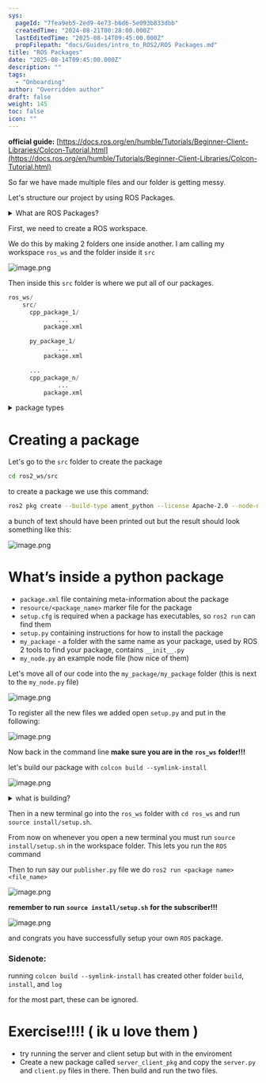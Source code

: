 ```yaml
---
sys:
  pageId: "7fea9eb5-2ed9-4e73-b6d6-5e093b833dbb"
  createdTime: "2024-08-21T00:28:00.000Z"
  lastEditedTime: "2025-08-14T09:45:00.000Z"
  propFilepath: "docs/Guides/intro_to_ROS2/ROS Packages.md"
title: "ROS Packages"
date: "2025-08-14T09:45:00.000Z"
description: ""
tags:
  - "Onboarding"
author: "Overridden author"
draft: false
weight: 145
toc: false
icon: ""
---
```


**official guide:** [https://docs.ros.org/en/humble/Tutorials/Beginner-Client-Libraries/Colcon-Tutorial.html](https://docs.ros.org/en/humble/Tutorials/Beginner-Client-Libraries/Colcon-Tutorial.html)

So far we have made multiple files and our folder is getting messy.

Let's structure our project by using ROS Packages.

<details>
      <summary>What are ROS Packages?</summary>
      ROS Packages are, as the name implies, packages of code that are highly sharable between ROS developers.
  </details>

First, we need to create a ROS workspace.

We do this by making 2 folders one inside another. I am calling my workspace `ros_ws` and the folder inside it `src`

![image.png](https://prod-files-secure.s3.us-west-2.amazonaws.com/d518164a-d88e-44d1-a4ee-3adb3bd8bce0/70706947-fd18-4537-a67b-e12946812d31/image.png?X-Amz-Algorithm=AWS4-HMAC-SHA256&X-Amz-Content-Sha256=UNSIGNED-PAYLOAD&X-Amz-Credential=ASIAZI2LB466UQ6FQWMF%2F20250814%2Fus-west-2%2Fs3%2Faws4_request&X-Amz-Date=20250814T201057Z&X-Amz-Expires=3600&X-Amz-Security-Token=IQoJb3JpZ2luX2VjEAMaCXVzLXdlc3QtMiJHMEUCIQDuGFWPY1PTrcpeqzCpiE8vnw1EktvSl%2FybKLz4ONtt5wIgQJEv1%2FXcrEM9zthN%2BXqYa1zRE%2FjAjWbGQkuO%2BsCXFNIq%2FwMITBAAGgw2Mzc0MjMxODM4MDUiDJ7dOXNsjTzZ7LPGtSrcAyk0D7Mw7gcwFnF4WFfm9BmYPNSBFR6Q72pcHrNUABZ1z%2Fmi2kYFfZ4a6M7SEI1rSneU7QaKJ34AaP9OOvVTaaBTynsOvgwYtODppgzcLKXVK9FsV5HwoLTPHGBMud%2FnGfyF7O8NkOJtYMLm75CB8VQ33AGsb91LhS4687nipifY1SxseWgo1WaynvN8l9Ez5f3DiYYY%2FdML%2FIhWOokf%2BYm9q7hrv78Ydw6Gg7WEGdUQ46LAx%2F7HA0udDKF5FVAiehMc4LG%2BifWyuu6xFqkgurYyiWI4PwJqEzDuXw4NaDBqdqTbmizBuJlm7UQpn3U8dKmJ1MUFloQ%2BappVQH0rs7RjagRg8i4y341FCYk%2Bhvqwz9DprvzjIrTLb9g%2B7UG5apgDspJ55ZuBaNgcmOFzZqkw4HssGjBU72HOWNeNel0WyHeR45Iv8GXJddFXrvaAQahob2SnRNNhw02pfPzzeNUDNXse3ZBVxLt7U%2BrK0Ux%2BwsC7LvVCIjwX8Wrwo3ym1rl58vVuFSspFvVrpNgi5f3bnw7OhmkEKPGTCfK%2FCcF6DgQYnrJMzlpWfZbo3CV2pURt9wmTmySwiU6wYJcg3ZvEjd3apKMi8qcHn02cLwk%2BLOLwQfQOw47lhnLtMLvo%2BMQGOqUBVNMKT9%2FOtKqqHkl%2FWkyW16h2bfQVtV5J9DcAANr%2FILKzr44bUAE798CzCtoJYyRRaFNC6RcM47ikIEQp6245PFH6q2t%2BToAe4h%2FFbnSqvdaNkRjTHsFxs43JXVYU1Rny9HlRjC2NzLQ2NaGh9EjSO2WsxK6ljhWKB6YWPj2KBczVPXQtJXuibmYp%2FBAVR6VpTDHwhFWVDf8kEww6kuOjAlbyKp1m&X-Amz-Signature=c4455fad3aef924e83f5c880c4bb6f6dca9fe60b8776bc5002f46f3772a9b6d5&X-Amz-SignedHeaders=host&x-amz-checksum-mode=ENABLED&x-id=GetObject)

Then inside this `src` folder is where we put all of our packages.

```python
ros_ws/
    src/
      cpp_package_1/
		      ...
          package.xml

      py_package_1/
		      ...
          package.xml

      ...
      cpp_package_n/
		      ...
          package.xml

```

<details>
      <summary>package types</summary>
      packages can be either `C++` or python.
  </details>

# Creating a package

Let's go to the `src` folder to create the package

```bash
cd ros2_ws/src
```

to create a package we use this command:

```bash
ros2 pkg create --build-type ament_python --license Apache-2.0 --node-name my_node my_package
```

a bunch of text should have been printed out but the result should look something like this:

![image.png](https://prod-files-secure.s3.us-west-2.amazonaws.com/d518164a-d88e-44d1-a4ee-3adb3bd8bce0/e6cf1e3f-8512-4a3e-b131-079f800bf3e8/image.png?X-Amz-Algorithm=AWS4-HMAC-SHA256&X-Amz-Content-Sha256=UNSIGNED-PAYLOAD&X-Amz-Credential=ASIAZI2LB466UQ6FQWMF%2F20250814%2Fus-west-2%2Fs3%2Faws4_request&X-Amz-Date=20250814T201057Z&X-Amz-Expires=3600&X-Amz-Security-Token=IQoJb3JpZ2luX2VjEAMaCXVzLXdlc3QtMiJHMEUCIQDuGFWPY1PTrcpeqzCpiE8vnw1EktvSl%2FybKLz4ONtt5wIgQJEv1%2FXcrEM9zthN%2BXqYa1zRE%2FjAjWbGQkuO%2BsCXFNIq%2FwMITBAAGgw2Mzc0MjMxODM4MDUiDJ7dOXNsjTzZ7LPGtSrcAyk0D7Mw7gcwFnF4WFfm9BmYPNSBFR6Q72pcHrNUABZ1z%2Fmi2kYFfZ4a6M7SEI1rSneU7QaKJ34AaP9OOvVTaaBTynsOvgwYtODppgzcLKXVK9FsV5HwoLTPHGBMud%2FnGfyF7O8NkOJtYMLm75CB8VQ33AGsb91LhS4687nipifY1SxseWgo1WaynvN8l9Ez5f3DiYYY%2FdML%2FIhWOokf%2BYm9q7hrv78Ydw6Gg7WEGdUQ46LAx%2F7HA0udDKF5FVAiehMc4LG%2BifWyuu6xFqkgurYyiWI4PwJqEzDuXw4NaDBqdqTbmizBuJlm7UQpn3U8dKmJ1MUFloQ%2BappVQH0rs7RjagRg8i4y341FCYk%2Bhvqwz9DprvzjIrTLb9g%2B7UG5apgDspJ55ZuBaNgcmOFzZqkw4HssGjBU72HOWNeNel0WyHeR45Iv8GXJddFXrvaAQahob2SnRNNhw02pfPzzeNUDNXse3ZBVxLt7U%2BrK0Ux%2BwsC7LvVCIjwX8Wrwo3ym1rl58vVuFSspFvVrpNgi5f3bnw7OhmkEKPGTCfK%2FCcF6DgQYnrJMzlpWfZbo3CV2pURt9wmTmySwiU6wYJcg3ZvEjd3apKMi8qcHn02cLwk%2BLOLwQfQOw47lhnLtMLvo%2BMQGOqUBVNMKT9%2FOtKqqHkl%2FWkyW16h2bfQVtV5J9DcAANr%2FILKzr44bUAE798CzCtoJYyRRaFNC6RcM47ikIEQp6245PFH6q2t%2BToAe4h%2FFbnSqvdaNkRjTHsFxs43JXVYU1Rny9HlRjC2NzLQ2NaGh9EjSO2WsxK6ljhWKB6YWPj2KBczVPXQtJXuibmYp%2FBAVR6VpTDHwhFWVDf8kEww6kuOjAlbyKp1m&X-Amz-Signature=e11a05d94b931aa46c0190c75a4a37087dc271880908cf70a9cdd84c3826d944&X-Amz-SignedHeaders=host&x-amz-checksum-mode=ENABLED&x-id=GetObject)

# What’s inside a python package

- `package.xml` file containing meta-information about the package
- `resource/<package_name>` marker file for the package
- `setup.cfg` is required when a package has executables, so `ros2 run` can find them
- `setup.py` containing instructions for how to install the package
- `my_package` - a folder with the same name as your package, used by ROS 2 tools to find your package, contains `__init__.py`
- `my_node.py` an example node file (how nice of them)

Let's move all of our code into the `my_package/my_package` folder (this is next to the `my_node.py` file)

![image.png](https://prod-files-secure.s3.us-west-2.amazonaws.com/d518164a-d88e-44d1-a4ee-3adb3bd8bce0/9ce58f11-0da9-4d3e-b86d-506a9685d378/image.png?X-Amz-Algorithm=AWS4-HMAC-SHA256&X-Amz-Content-Sha256=UNSIGNED-PAYLOAD&X-Amz-Credential=ASIAZI2LB466UQ6FQWMF%2F20250814%2Fus-west-2%2Fs3%2Faws4_request&X-Amz-Date=20250814T201057Z&X-Amz-Expires=3600&X-Amz-Security-Token=IQoJb3JpZ2luX2VjEAMaCXVzLXdlc3QtMiJHMEUCIQDuGFWPY1PTrcpeqzCpiE8vnw1EktvSl%2FybKLz4ONtt5wIgQJEv1%2FXcrEM9zthN%2BXqYa1zRE%2FjAjWbGQkuO%2BsCXFNIq%2FwMITBAAGgw2Mzc0MjMxODM4MDUiDJ7dOXNsjTzZ7LPGtSrcAyk0D7Mw7gcwFnF4WFfm9BmYPNSBFR6Q72pcHrNUABZ1z%2Fmi2kYFfZ4a6M7SEI1rSneU7QaKJ34AaP9OOvVTaaBTynsOvgwYtODppgzcLKXVK9FsV5HwoLTPHGBMud%2FnGfyF7O8NkOJtYMLm75CB8VQ33AGsb91LhS4687nipifY1SxseWgo1WaynvN8l9Ez5f3DiYYY%2FdML%2FIhWOokf%2BYm9q7hrv78Ydw6Gg7WEGdUQ46LAx%2F7HA0udDKF5FVAiehMc4LG%2BifWyuu6xFqkgurYyiWI4PwJqEzDuXw4NaDBqdqTbmizBuJlm7UQpn3U8dKmJ1MUFloQ%2BappVQH0rs7RjagRg8i4y341FCYk%2Bhvqwz9DprvzjIrTLb9g%2B7UG5apgDspJ55ZuBaNgcmOFzZqkw4HssGjBU72HOWNeNel0WyHeR45Iv8GXJddFXrvaAQahob2SnRNNhw02pfPzzeNUDNXse3ZBVxLt7U%2BrK0Ux%2BwsC7LvVCIjwX8Wrwo3ym1rl58vVuFSspFvVrpNgi5f3bnw7OhmkEKPGTCfK%2FCcF6DgQYnrJMzlpWfZbo3CV2pURt9wmTmySwiU6wYJcg3ZvEjd3apKMi8qcHn02cLwk%2BLOLwQfQOw47lhnLtMLvo%2BMQGOqUBVNMKT9%2FOtKqqHkl%2FWkyW16h2bfQVtV5J9DcAANr%2FILKzr44bUAE798CzCtoJYyRRaFNC6RcM47ikIEQp6245PFH6q2t%2BToAe4h%2FFbnSqvdaNkRjTHsFxs43JXVYU1Rny9HlRjC2NzLQ2NaGh9EjSO2WsxK6ljhWKB6YWPj2KBczVPXQtJXuibmYp%2FBAVR6VpTDHwhFWVDf8kEww6kuOjAlbyKp1m&X-Amz-Signature=91a499df2f9af740339567aad31ee63d5cf2da8771176459d037ee4763c98185&X-Amz-SignedHeaders=host&x-amz-checksum-mode=ENABLED&x-id=GetObject)

To register all the new files we added open `setup.py` and put in the following:

![image.png](https://prod-files-secure.s3.us-west-2.amazonaws.com/d518164a-d88e-44d1-a4ee-3adb3bd8bce0/1cd7c262-4cae-4496-9d75-c178537d24a2/image.png?X-Amz-Algorithm=AWS4-HMAC-SHA256&X-Amz-Content-Sha256=UNSIGNED-PAYLOAD&X-Amz-Credential=ASIAZI2LB466UQ6FQWMF%2F20250814%2Fus-west-2%2Fs3%2Faws4_request&X-Amz-Date=20250814T201057Z&X-Amz-Expires=3600&X-Amz-Security-Token=IQoJb3JpZ2luX2VjEAMaCXVzLXdlc3QtMiJHMEUCIQDuGFWPY1PTrcpeqzCpiE8vnw1EktvSl%2FybKLz4ONtt5wIgQJEv1%2FXcrEM9zthN%2BXqYa1zRE%2FjAjWbGQkuO%2BsCXFNIq%2FwMITBAAGgw2Mzc0MjMxODM4MDUiDJ7dOXNsjTzZ7LPGtSrcAyk0D7Mw7gcwFnF4WFfm9BmYPNSBFR6Q72pcHrNUABZ1z%2Fmi2kYFfZ4a6M7SEI1rSneU7QaKJ34AaP9OOvVTaaBTynsOvgwYtODppgzcLKXVK9FsV5HwoLTPHGBMud%2FnGfyF7O8NkOJtYMLm75CB8VQ33AGsb91LhS4687nipifY1SxseWgo1WaynvN8l9Ez5f3DiYYY%2FdML%2FIhWOokf%2BYm9q7hrv78Ydw6Gg7WEGdUQ46LAx%2F7HA0udDKF5FVAiehMc4LG%2BifWyuu6xFqkgurYyiWI4PwJqEzDuXw4NaDBqdqTbmizBuJlm7UQpn3U8dKmJ1MUFloQ%2BappVQH0rs7RjagRg8i4y341FCYk%2Bhvqwz9DprvzjIrTLb9g%2B7UG5apgDspJ55ZuBaNgcmOFzZqkw4HssGjBU72HOWNeNel0WyHeR45Iv8GXJddFXrvaAQahob2SnRNNhw02pfPzzeNUDNXse3ZBVxLt7U%2BrK0Ux%2BwsC7LvVCIjwX8Wrwo3ym1rl58vVuFSspFvVrpNgi5f3bnw7OhmkEKPGTCfK%2FCcF6DgQYnrJMzlpWfZbo3CV2pURt9wmTmySwiU6wYJcg3ZvEjd3apKMi8qcHn02cLwk%2BLOLwQfQOw47lhnLtMLvo%2BMQGOqUBVNMKT9%2FOtKqqHkl%2FWkyW16h2bfQVtV5J9DcAANr%2FILKzr44bUAE798CzCtoJYyRRaFNC6RcM47ikIEQp6245PFH6q2t%2BToAe4h%2FFbnSqvdaNkRjTHsFxs43JXVYU1Rny9HlRjC2NzLQ2NaGh9EjSO2WsxK6ljhWKB6YWPj2KBczVPXQtJXuibmYp%2FBAVR6VpTDHwhFWVDf8kEww6kuOjAlbyKp1m&X-Amz-Signature=b857f5ee2d206c8e9175d8b8f953ba65cf0cfa1ab7532f115904ff54d1dce3d1&X-Amz-SignedHeaders=host&x-amz-checksum-mode=ENABLED&x-id=GetObject)

Now back in the command line **make sure you are in the** **`ros_ws`** **folder!!!**

let's build our package with `colcon build --symlink-install`

![image.png](https://prod-files-secure.s3.us-west-2.amazonaws.com/d518164a-d88e-44d1-a4ee-3adb3bd8bce0/2f2a0d27-b173-48fd-b189-5f5c0ce65619/image.png?X-Amz-Algorithm=AWS4-HMAC-SHA256&X-Amz-Content-Sha256=UNSIGNED-PAYLOAD&X-Amz-Credential=ASIAZI2LB466UQ6FQWMF%2F20250814%2Fus-west-2%2Fs3%2Faws4_request&X-Amz-Date=20250814T201057Z&X-Amz-Expires=3600&X-Amz-Security-Token=IQoJb3JpZ2luX2VjEAMaCXVzLXdlc3QtMiJHMEUCIQDuGFWPY1PTrcpeqzCpiE8vnw1EktvSl%2FybKLz4ONtt5wIgQJEv1%2FXcrEM9zthN%2BXqYa1zRE%2FjAjWbGQkuO%2BsCXFNIq%2FwMITBAAGgw2Mzc0MjMxODM4MDUiDJ7dOXNsjTzZ7LPGtSrcAyk0D7Mw7gcwFnF4WFfm9BmYPNSBFR6Q72pcHrNUABZ1z%2Fmi2kYFfZ4a6M7SEI1rSneU7QaKJ34AaP9OOvVTaaBTynsOvgwYtODppgzcLKXVK9FsV5HwoLTPHGBMud%2FnGfyF7O8NkOJtYMLm75CB8VQ33AGsb91LhS4687nipifY1SxseWgo1WaynvN8l9Ez5f3DiYYY%2FdML%2FIhWOokf%2BYm9q7hrv78Ydw6Gg7WEGdUQ46LAx%2F7HA0udDKF5FVAiehMc4LG%2BifWyuu6xFqkgurYyiWI4PwJqEzDuXw4NaDBqdqTbmizBuJlm7UQpn3U8dKmJ1MUFloQ%2BappVQH0rs7RjagRg8i4y341FCYk%2Bhvqwz9DprvzjIrTLb9g%2B7UG5apgDspJ55ZuBaNgcmOFzZqkw4HssGjBU72HOWNeNel0WyHeR45Iv8GXJddFXrvaAQahob2SnRNNhw02pfPzzeNUDNXse3ZBVxLt7U%2BrK0Ux%2BwsC7LvVCIjwX8Wrwo3ym1rl58vVuFSspFvVrpNgi5f3bnw7OhmkEKPGTCfK%2FCcF6DgQYnrJMzlpWfZbo3CV2pURt9wmTmySwiU6wYJcg3ZvEjd3apKMi8qcHn02cLwk%2BLOLwQfQOw47lhnLtMLvo%2BMQGOqUBVNMKT9%2FOtKqqHkl%2FWkyW16h2bfQVtV5J9DcAANr%2FILKzr44bUAE798CzCtoJYyRRaFNC6RcM47ikIEQp6245PFH6q2t%2BToAe4h%2FFbnSqvdaNkRjTHsFxs43JXVYU1Rny9HlRjC2NzLQ2NaGh9EjSO2WsxK6ljhWKB6YWPj2KBczVPXQtJXuibmYp%2FBAVR6VpTDHwhFWVDf8kEww6kuOjAlbyKp1m&X-Amz-Signature=ad77732807c1d4406bbae43257fc9c13ab1a7e315d9bac798acd214759ea0223&X-Amz-SignedHeaders=host&x-amz-checksum-mode=ENABLED&x-id=GetObject)

<details>

<summary>what is building?</summary>

if you are a CS major at Rose-Hulman you will learn the answer to this in CSSE132

but TLDR; is it combines all the code files into one program that can be run easily 

</details>

Then in a new terminal go into the `ros_ws` folder with `cd ros_ws` and run `source install/setup.sh`. 

From now on whenever you open a new terminal you must run `source install/setup.sh` in the workspace folder. This lets you run the `ROS` command

Then to run say our `publisher.py` file we do `ros2 run <package name> <file_name>`

![image.png](https://prod-files-secure.s3.us-west-2.amazonaws.com/d518164a-d88e-44d1-a4ee-3adb3bd8bce0/4f4b1219-3a44-4632-aa0a-ce3471699f59/image.png?X-Amz-Algorithm=AWS4-HMAC-SHA256&X-Amz-Content-Sha256=UNSIGNED-PAYLOAD&X-Amz-Credential=ASIAZI2LB466UQ6FQWMF%2F20250814%2Fus-west-2%2Fs3%2Faws4_request&X-Amz-Date=20250814T201057Z&X-Amz-Expires=3600&X-Amz-Security-Token=IQoJb3JpZ2luX2VjEAMaCXVzLXdlc3QtMiJHMEUCIQDuGFWPY1PTrcpeqzCpiE8vnw1EktvSl%2FybKLz4ONtt5wIgQJEv1%2FXcrEM9zthN%2BXqYa1zRE%2FjAjWbGQkuO%2BsCXFNIq%2FwMITBAAGgw2Mzc0MjMxODM4MDUiDJ7dOXNsjTzZ7LPGtSrcAyk0D7Mw7gcwFnF4WFfm9BmYPNSBFR6Q72pcHrNUABZ1z%2Fmi2kYFfZ4a6M7SEI1rSneU7QaKJ34AaP9OOvVTaaBTynsOvgwYtODppgzcLKXVK9FsV5HwoLTPHGBMud%2FnGfyF7O8NkOJtYMLm75CB8VQ33AGsb91LhS4687nipifY1SxseWgo1WaynvN8l9Ez5f3DiYYY%2FdML%2FIhWOokf%2BYm9q7hrv78Ydw6Gg7WEGdUQ46LAx%2F7HA0udDKF5FVAiehMc4LG%2BifWyuu6xFqkgurYyiWI4PwJqEzDuXw4NaDBqdqTbmizBuJlm7UQpn3U8dKmJ1MUFloQ%2BappVQH0rs7RjagRg8i4y341FCYk%2Bhvqwz9DprvzjIrTLb9g%2B7UG5apgDspJ55ZuBaNgcmOFzZqkw4HssGjBU72HOWNeNel0WyHeR45Iv8GXJddFXrvaAQahob2SnRNNhw02pfPzzeNUDNXse3ZBVxLt7U%2BrK0Ux%2BwsC7LvVCIjwX8Wrwo3ym1rl58vVuFSspFvVrpNgi5f3bnw7OhmkEKPGTCfK%2FCcF6DgQYnrJMzlpWfZbo3CV2pURt9wmTmySwiU6wYJcg3ZvEjd3apKMi8qcHn02cLwk%2BLOLwQfQOw47lhnLtMLvo%2BMQGOqUBVNMKT9%2FOtKqqHkl%2FWkyW16h2bfQVtV5J9DcAANr%2FILKzr44bUAE798CzCtoJYyRRaFNC6RcM47ikIEQp6245PFH6q2t%2BToAe4h%2FFbnSqvdaNkRjTHsFxs43JXVYU1Rny9HlRjC2NzLQ2NaGh9EjSO2WsxK6ljhWKB6YWPj2KBczVPXQtJXuibmYp%2FBAVR6VpTDHwhFWVDf8kEww6kuOjAlbyKp1m&X-Amz-Signature=e4316c7e6fe0d2a7e3e4a515405b6bdf2f0a7b4dffce8ef7401ddb0ea29b8b40&X-Amz-SignedHeaders=host&x-amz-checksum-mode=ENABLED&x-id=GetObject)

**remember to run** **`source install/setup.sh`** **for the subscriber!!!**

![image.png](https://prod-files-secure.s3.us-west-2.amazonaws.com/d518164a-d88e-44d1-a4ee-3adb3bd8bce0/02121119-dad4-49ec-8356-c956108b4243/image.png?X-Amz-Algorithm=AWS4-HMAC-SHA256&X-Amz-Content-Sha256=UNSIGNED-PAYLOAD&X-Amz-Credential=ASIAZI2LB466UQ6FQWMF%2F20250814%2Fus-west-2%2Fs3%2Faws4_request&X-Amz-Date=20250814T201057Z&X-Amz-Expires=3600&X-Amz-Security-Token=IQoJb3JpZ2luX2VjEAMaCXVzLXdlc3QtMiJHMEUCIQDuGFWPY1PTrcpeqzCpiE8vnw1EktvSl%2FybKLz4ONtt5wIgQJEv1%2FXcrEM9zthN%2BXqYa1zRE%2FjAjWbGQkuO%2BsCXFNIq%2FwMITBAAGgw2Mzc0MjMxODM4MDUiDJ7dOXNsjTzZ7LPGtSrcAyk0D7Mw7gcwFnF4WFfm9BmYPNSBFR6Q72pcHrNUABZ1z%2Fmi2kYFfZ4a6M7SEI1rSneU7QaKJ34AaP9OOvVTaaBTynsOvgwYtODppgzcLKXVK9FsV5HwoLTPHGBMud%2FnGfyF7O8NkOJtYMLm75CB8VQ33AGsb91LhS4687nipifY1SxseWgo1WaynvN8l9Ez5f3DiYYY%2FdML%2FIhWOokf%2BYm9q7hrv78Ydw6Gg7WEGdUQ46LAx%2F7HA0udDKF5FVAiehMc4LG%2BifWyuu6xFqkgurYyiWI4PwJqEzDuXw4NaDBqdqTbmizBuJlm7UQpn3U8dKmJ1MUFloQ%2BappVQH0rs7RjagRg8i4y341FCYk%2Bhvqwz9DprvzjIrTLb9g%2B7UG5apgDspJ55ZuBaNgcmOFzZqkw4HssGjBU72HOWNeNel0WyHeR45Iv8GXJddFXrvaAQahob2SnRNNhw02pfPzzeNUDNXse3ZBVxLt7U%2BrK0Ux%2BwsC7LvVCIjwX8Wrwo3ym1rl58vVuFSspFvVrpNgi5f3bnw7OhmkEKPGTCfK%2FCcF6DgQYnrJMzlpWfZbo3CV2pURt9wmTmySwiU6wYJcg3ZvEjd3apKMi8qcHn02cLwk%2BLOLwQfQOw47lhnLtMLvo%2BMQGOqUBVNMKT9%2FOtKqqHkl%2FWkyW16h2bfQVtV5J9DcAANr%2FILKzr44bUAE798CzCtoJYyRRaFNC6RcM47ikIEQp6245PFH6q2t%2BToAe4h%2FFbnSqvdaNkRjTHsFxs43JXVYU1Rny9HlRjC2NzLQ2NaGh9EjSO2WsxK6ljhWKB6YWPj2KBczVPXQtJXuibmYp%2FBAVR6VpTDHwhFWVDf8kEww6kuOjAlbyKp1m&X-Amz-Signature=25f6181b541472cd367985a798770cfa9081d99c72f07e6a64760c8d498fffa2&X-Amz-SignedHeaders=host&x-amz-checksum-mode=ENABLED&x-id=GetObject)

and congrats you have successfully setup your own `ROS` package.

### Sidenote:

running `colcon build --symlink-install` has created other folder `build`, `install`, and `log`

for the most part, these can be ignored.

# Exercise!!!! ( ik u love them )

- try running the server and client setup but with in the enviroment
- Create a new package called `server_client_pkg` and copy the `server.py` and `client.py` files in there. Then build and run the two files.

